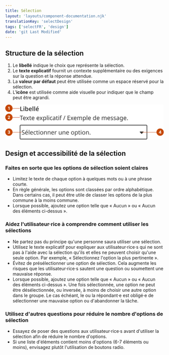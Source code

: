 ```yaml
---
title: Sélection
layout: 'layouts/component-documentation.njk'
translationKey: 'selectDesign'
tags: ['selectFR', 'design']
date: 'git Last Modified'
---
```


## Structure de la sélection

<ol class="anatomy-list">
  <li>Le <strong>libellé</strong> indique le choix que représente la sélection.</li>
  <li>Le <strong>texte explicatif</strong> fournit un contexte supplémentaire ou des exigences sur la question et la réponse attendue.</li>
  <li>La <strong>valeur par défaut</strong> peut être utilisée comme un espace réservé pour la sélection.</li>
  <li>L'<strong>icône</strong> est utilisée comme aide visuelle pour indiquer que le champ peut être agrandi.</li>
</ol>

<img class="b-sm b-default p-300" src="/images/fr/components/anatomy/gcds-select-anatomy.svg" alt="Le composant sélection avec des chiffres pointant les parties individuelles de la structure de la sélection." />

## Design et accessibilité de la sélection

### Faites en sorte que les options de sélection soient claires

- Limitez le texte de chaque option à quelques mots ou à une phrase courte.
- En règle générale, les options sont classées par ordre alphabétique. Dans certains cas, il peut être utile de classer les options de la plus commune à la moins commune.
- Lorsque possible, ajoutez une option telle que « Aucun » ou « Aucun des éléments ci-dessus ».

### Aidez l'utilisateur·rice à comprendre comment utiliser les sélections

- Ne partez pas du principe qu'une personne saura utiliser une sélection.
- Utilisez le texte explicatif pour expliquer aux utilisateur·rice·s qui ne sont pas à l'aide avec la sélection qu'ils et elles ne peuvent choisir qu'une seule option. Par exemple, « Sélectionnez l'option la plus pertinente ».
- Évitez de présélectionner une option de sélection. Cela augmente les risques que les utilisateur·rice·s sautent une question ou soumettent une mauvaise réponse.
- Lorsque possible, ajoutez une option telle que « Aucun » ou « Aucun des éléments ci-dessus ». Une fois sélectionnée, une option ne peut être désélectionnée, ou inversée, à moins de choisir une autre option dans le groupe. Le cas échéant, le ou la répondant·e est obligé·e de sélectionner une mauvaise option ou d'abandonner la tâche.

### Utilisez d'autres questions pour réduire le nombre d'options de sélection

- Essayez de poser des questions aux utilisateur·rice·s avant d'utiliser la sélection afin de réduire le nombre d'options.
- Si une liste d'éléments contient moins d'options (6-7 éléments ou moins), envisagez plutôt l'utilisation de <gcds-link href="{{ links.radio }}">boutons radio</gcds-link>.
